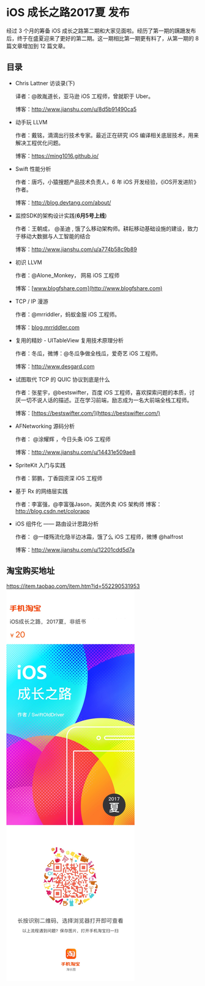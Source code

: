 # iOS 成长之路2017夏 发布 

经过 3 个月的筹备 iOS 成长之路第二期和大家见面啦。经历了第一期的蹒跚发布后，终于在盛夏迎来了更好的第二期。这一期相比第一期更有料了，从第一期的 8 篇文章增加到 12 篇文章。

## 目录
- Chris Lattner 访谈录(下)

  译者：@故胤道长，亚马逊 iOS 工程师，曾就职于 Uber。

  博客：http://www.jianshu.com/u/8d5b91490ca5

- 动手玩 LLVM

  作者：戴铭，滴滴出行技术专家。最近正在研究 iOS 编译相关底层技术，用来解决工程优化问题。

  博客：https://ming1016.github.io/

- Swift 性能分析

  作者：唐巧，小猿搜题产品技术负责人，6 年 iOS 开发经验，《iOS开发进阶》作者。

  博客：http://blog.devtang.com/about/

- 监控SDK的架构设计实践(**6月5号上线**)

  作者：王朝成， @圣迪 , 饿了么移动架构师。耕耘移动基础设施的建设，致力于移动大数据与人工智能的结合

  博客：http://www.jianshu.com/u/a774b58c9b89

- 初识 LLVM

  作者：@Alone_Monkey， 网易 iOS 工程师

  博客：[www.blogfshare.com](http://www.blogfshare.com)

- TCP / IP 漫游

  作者：@mrriddler，蚂蚁金服 iOS 工程师。

  博客：[blog.mrriddler.com](http://blog.mrriddler.com)

- 复用的精妙 - UITableView 复用技术原理分析

  作者：冬瓜，微博：@冬瓜争做全栈瓜，爱奇艺 iOS 工程师。

  博客：http://www.desgard.com

- 试图取代 TCP 的 QUIC 协议到底是什么

  作者：张星宇，@bestswifter，百度 iOS 工程师，喜欢探索问题的本质，讨厌一切不说人话的描述。正在学习前端，励志成为一名大前端全栈工程师。

  博客：[https://bestswifter.com/](https://bestswifter.com/)

- AFNetworking 源码分析

  作者： @涂耀辉 ，今日头条 iOS 工程师

  博客：http://www.jianshu.com/u/14431e509ae8

- SpriteKit 入门与实践

  作者：郭鹏，丁香园资深 iOS 工程师

- 基于 Rx 的网络层实践

  作者：李富强，@李富强Jason，美团外卖 iOS 架构师
  博客：http://blog.csdn.net/colorapp

- iOS 组件化 —— 路由设计思路分析

  作者： @一缕殇流化隐半边冰霜，饿了么 iOS 工程师，微博 @halfrost

  博客：http://www.jianshu.com/u/12201cdd5d7a


## 淘宝购买地址
https://item.taobao.com/item.htm?id=552290531953
<img src="sources/v2-taobao.jpeg" style="max-width:500px;margin:0 auto;"/>
